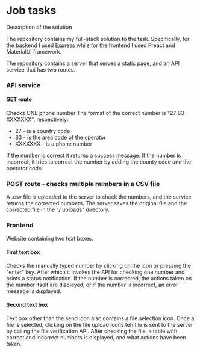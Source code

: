 # Job tasks

Description of the solution

The repository contains my full-stack solution to the task.
Specifically, for the backend I used Express while for the frontend I used Preact and MaterialUI framework.

The repository contains a server that serves a static page, and an API service that has two routes.

### API service

#### GET route

Checks ONE phone number
The format of the correct number is "27 83 XXXXXXX", respectively:

- 27 - is a country code
- 83 - is the area code of the operator
- XXXXXXX - is a phone number

If the number is correct it returns a success message.
If the number is incorrect, it tries to correct the number by adding the county code and the operator code.

### POST route - checks multiple numbers in a CSV file

A .csv file is uploaded to the server to check the numbers, and the service returns the corrected numbers.
The server saves the original file and the corrected file in the "/ uploads" directory.

### Frontend

Website containing two text boxes.

#### First text box

Checks the manually typed number by clicking on the icon or pressing the "enter" key.
After which it invokes the API for checking one number and prints a status notification.
If the number is corrected, the actions taken on the number itself are displayed, or if the number is incorrect, an error message is displayed.

#### Second text box

Text box other than the send icon also contains a file selection icon.
Once a file is selected, clicking on the file upload icons teh file is sent to the server by calling the file verification API.
After checking the file, a table with correct and incorrect numbers is displayed, and what actions have been taken.
